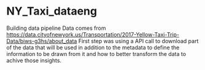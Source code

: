 # NY_Taxi_dataeng
Building data pipeline 
Data comes from https://data.cityofnewyork.us/Transportation/2017-Yellow-Taxi-Trip-Data/biws-g3hs/about_data
First step was using a API call to download part of the data that will be used in addition to the metadata to define the information to be drawn from it and how to better transform the data to achive those insights.
